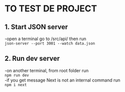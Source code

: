 # TO TEST DE PROJECT #  
## 1. Start JSON server ## 
-open a terminal go to /src/api/ then run   
`json-server --port 3001 --watch data.json` 
## 2. Run dev server ##   
-on another terminal, from root folder run  
`npm run dev`  
-if you get message Next is not an internal command run  
 `npm i next`